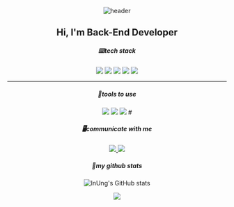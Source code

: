 <div align="center">
  
<!--배너-->
![header](https://capsule-render.vercel.app/api?type=transparent&color=auto&height=200&section=header&text=InUng's%20Profile&fontSize=90&fontColor=8fbea5)

  
  <h2>Hi, I'm Back-End Developer</h2>

  <!--기술스택 이미지-->
  <h5>⌨️tech stack</h5>
  <img src="https://img.shields.io/badge/Java-007396?style=flat-square&logo=Java&logoColor=white"/>
  <img src="https://img.shields.io/badge/JavaScript-F7DF1E?style=flat-square&logo=JavaScript&logoColor=white"/>
  <img src="https://img.shields.io/badge/Node.js-339933?style=flat-square&logo=Node.js&logoColor=white"/>
  <img src="https://img.shields.io/badge/Oracle-F80000?style=flat-square&logo=Oracle&logoColor=white"/>
  <img src="https://img.shields.io/badge/MySQL-4479A1?style=flat-square&logo=MySQL&logoColor=white"/>  
  <hr border="0px" height="1px">
  <!--툴-->
  <h5>🔧tools to use</h5>
  <img src="https://img.shields.io/badge/macOS-000000?style=flat-square&logo=macOS&logoColor=white"/>
  <img src="https://img.shields.io/badge/Eclipse IDE-2C2255?style=flat-square&logo=Eclipse IDE&logoColor=white"/>
  <img src="https://img.shields.io/badge/Visual Studio Code-007ACC?style=flat-square&logo=Visual Studio Code&logoColor=white"/>
  #
  <!--SNS-->
  <h5>🖥️communicate with me</h5>
  <!--인스타그램-->
  <a href="https://www.instagram.com/in_ung92/">
  <img src="https://img.shields.io/badge/Instagram-blueviolet?style=flat-square&logo=Instagram&logoColor=white"/>
  </a>
   <!--메일-->
  <a href="mailto:ung6860@gmail.com(mailto:ung6860@gmail.com)">
  <img src="https://img.shields.io/badge/Gmail-EA4335?style=flat-square&logo=Gmail&logoColor=white"/>
  </a>

  <h5>📖my github stats</h5>
  
  ![InUng's GitHub stats](https://github-readme-stats.vercel.app/api?username=HwangInUng&show_icons=true&theme=tokyonight)
<!--[![Solved.ac Profile](http://mazassumnida.wtf/api/v2/generate_badge?boj=ung6860)](https://solved.ac/ung6860/)  나중에 사용-->
  
  <a href="https://hits.seeyoufarm.com"><img src="https://hits.seeyoufarm.com/api/count/incr/badge.svg?url=https%3A%2F%2Fgithub.com%2FHwnagInUng%2Fhit-counter&count_bg=%23005FFF&title_bg=%23000000&icon=github.svg&icon_color=%23E7E7E7&title=hits&edge_flat=false"/></a>
  
  </div>
